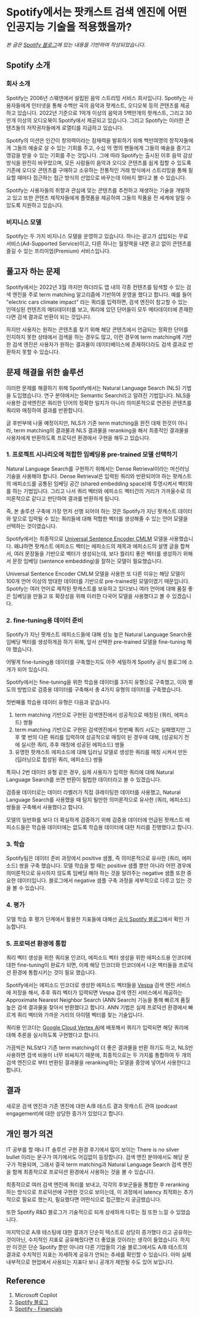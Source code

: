 # Spotify에서는 팟캐스트 검색 엔진에 어떤 인공지능 기술을 적용했을까?

*본 글은 [Spotify 블로그](https://engineering.atspotify.com/2022/03/introducing-natural-language-search-for-podcast-episodes/)에 있는 내용을 기반하여 작성되었습니다.*

## Spotify 소개

### 회사 소개
Spotify는 2006년 스웨덴에서 설립된 음악 스트리밍 서비스 회사입니다. Spotify는 사용자들에게 인터넷을 통해 수백만 곡의 음악과 팟캐스트, 오디오북 등의 콘텐츠를 제공하고 있습니다. 2022년 기준으로 1억개 이상의 음악과 5백만개의 팟캐스트, 그리고 30만개 이상의 오디오북이 Spotify에서 제공되고 있습니다. 그리고 Spotify는 이러한 콘텐츠들의 저작권자들에게 로열티를 지급하고 있습니다. 

Spotify의 미션은 인간이 창의력이라는 잠재력을 발휘하기 위해 백만여명의 창작자들에게 그들의 예술로 살 수 있는 기회를 주고, 수십 억 명의 팬들에게 그들의 예술을 즐기고 영감을 받을 수 있는 기회를 주는 것입니다. 그에 따라 Spotify는 출시된 이후 음악 감상 방식을 완전히 바꾸었으며, 모든 사람들이 음악과 오디오 콘텐츠를 쉽게 접할 수 있도록 기존에 오디오 콘텐츠를 구매하고 소유하는 전통적인 거래 방식에서 스트리밍을 통해 필요할 때마다 접근하는 접근 방식의 산업으로 바꾸는데 이바지 했다고 볼 수 있습니다. 

Spotify는 사용자들의 취향과 관심에 맞는 콘텐츠를 추천하고 재생하는 기술을 개발하고 있고 또한 콘텐츠 제작자들에게 플랫폼을 제공하여 그들의 작품을 전 세계에 알릴 수 있도록 지원하고 있습니다.

### 비지니스 모델
Spotify는 두 가지 비지니스 모델을 운영하고 있습니다. 하나는 광고가 삽입되는 무료 서비스(Ad-Supported Service)이고, 다른 하나는 월정액을 내면 광고 없이 콘텐츠를 즐길 수 있는 프리미엄(Premium) 서비스입니다. 

## 풀고자 하는 문제

Spotify에서는 2022년 3월 까지만 하더라도 앱 내의 각종 컨텐츠를 탐색할 수 있는 검색 엔진을 주로 term matching 알고리즘에 기반하여 운영을 했다고 합니다. 예를 들어 "electric cars climate impact" 라는 쿼리를 입력하면, 검색 엔진이 참고할 수 있는 인덱싱된 컨텐츠의 메타데이터를 보고, 쿼리에 있던 단어들이 모두 메타데이터에 존재한다면 검색 결과로 반환이 되는 것입니다. 

하지만 사용자는 원하는 콘텐츠를 찾기 위해 해당 콘텐츠에서 언급되는 정확한 단어를 인지하지 못한 상태에서 검색을 하는 경우도 많고, 이런 경우에 term matching에 기반한 검색 엔진은 사용자가 원하는 결과물이 데이터베이스에 존재하더라도 검색 결과로 반환하지 못할 수 있습니다. 

## 문제 해결을 위한 솔루션 

이러한 문제를 해결하기 위해 Spotify에서는 Natural Language Search (NLS) 기법을 도입했습니다. 연구 분야에서는 Semantic Search라고 알려진 기법입니다. NLS을 사용한 검색엔진은 쿼리한 단어의 정확한 일치가 아니라 의미론적으로 연관된 콘텐츠를 쿼리와 매칭하여 결과를 반환합니다. 

글 후반부에 나올 예정이지만, NLS가 기존 term matching을 완전 대체 한것이 아니라, term matching의 결과물과 NLS 결과물을 reranking을 해서 최종적인 결과물을 사용자에게 반환하도록 프로덕션 환경에서 구현을 해두고 있습니다. 

### 1. 프로젝트 시나리오에 적합한 임베딩용 pre-trained 모델 선택하기

Natural Language Search를 구현하기 위해서는 Dense Retrieval이라는 머신러닝 기술을 사용해야 합니다. Dense Retrieval은 입력된 쿼리와 반환되어야 하는 팟캐스트의 에피소드를 공통된 임베딩 공간 (shared embedding space)에 투영시켜서 벡터화를 하는 기법입니다. 그리고 나서 쿼리 벡터와 에피소드 벡터간의 거리가 가까울수로 의미론적으로 같다고 판단하여 결과를 반환하게 됩니다. 

즉, 본 솔루션 구축에 가장 먼저 선행 되어야 하는 것은 Spotify가 지닌 팟캐스트 데이터와 앞으로 입력될 수 있는 쿼리들에 대해 적합한 벡터를 생성해줄 수 있는 언어 모델을 선택하는 것이였습니다. 

Spotify에서는 최종적으로 [Universal Sentence Encoder CMLM](https://arxiv.org/pdf/2012.14388.pdf) 모델을 사용했습니다. 왜냐하면 팟캐스트 에피소드 벡터는 에피소드의 제목과 에피소드의 설명 글을 합쳐서, 여러 문장들을 기반으로 벡터가 생성되는데, 보다 퀄리티 좋은 벡터를 생성하기 위해서 문장 임베딩 (sentence embedding)을 잘하는 모델이 필요했습니다. 

Universal Sentence Encoder CMLM 모델을 사용한 또 다른 이유는 해당 모델이 100개 언어 이상의 방대한 데이터를 기반으로 pre-trained된 모델이였기 때문입니다. Spotify는 여러 언어로 제작된 팟캐스트를 보유하고 있다보니 여러 언어에 대해 품질 좋은 임베딩을 만들고 또 확장성을 위해 이러한 다국어 모델을 사용했다고 볼 수 있겠습니다. 

### 2. fine-tuning용 데이터 준비
Spotify가 지닌 팟캐스트 에피소드들에 대해 성능 높은 Natural Language Search용 임베딩 벡터를 생성하게끔 하기 위해, 앞서 선택한 pre-trained 모델을 fine-tuning 해야 했습니다. 

어떻게 fine-tuning용 데이터를 구축했는지도 아주 세밀하게 Spotify 공식 블로그에 소개가 되어 있습니다. 

Spotify에서는 fine-tuning을 위한 학습용 데이터를 3가지 유형으로 구축했고, 이와 별도의 방법으로 검증용 데이터를 구축해서 총 4가지 유형의 데이터를 구축했습니다.

첫번째롤 학습용 데이터 유형은 다음과 같습니다.

1. term matching 기반으로 구현된 검색엔진에서 성공적으로 매칭된 (쿼리, 에피소드) 쌍들
2. term matching 기반으로 구현된 검색엔진에서 첫번째 쿼리 시도는 실패했지만 그 후 몇 번의 다른 쿼리를 입력하여 성공적으로 매칭이 된 경우에 대해, (성공되기 전에 실시한 쿼리, 추후 매칭에 성공된 에피소드) 쌍들 
3. 유명한 팟캐스트 에피소드에 대해 딥러닝 모델로 생성한 쿼리를 매칭 시켜서 만든 (딥러닝으로 합성된 쿼리, 에피소드) 쌍들

특히나 2번 데이터 유형 같은 경우, 실제 사용자가 입력한 쿼리에 대해 Natural Language Search를 쓰면 반환이 될법한 데이터라고 볼 수 있겠습니다. 

검증용 데이터로는 데이터 라벨러가 직접 큐레이팅한 데이터를 사용했고, Natural Language Search를 사용했을 때 탐지 될만한 의미론적으로 유사한 (쿼리, 에피소드) 쌍들을 구축해서 사용했다고 합니다. 

모델의 일반화를 보다 더 확실하게 검증하기 위해 검증용 데이터에 언급된 팟캐스트 에피소드들은 학습용 데이터에는 없도록 학습용 데이터에 대한 처리를 진행했다고 합니다. 

### 3. 학습

Spotify팀은 데이터 준비 과정에서 positive 샘플, 즉 의미론적으로 유사한 (쿼리, 에피소드) 쌍을 구축 했습니다. 모델 학습을 할 때는 positive 샘플 뿐만 아니라 어떤 경우에 의미론적으로 유사하지 않도록 임베딩 해야 하는 것을 알려주는 negative 샘플 또한 중요한 데이터입니다. 블로그에서 negative 샘플 구축 과정을 세부적으로 다루고 있는 것을 볼 수 있습니다. 

### 4. 평가

모델 학습 후 평가 단계에서 활용한 지표들에 대해선 [공식 Spotify 블로그](https://engineering.atspotify.com/2022/03/introducing-natural-language-search-for-podcast-episodes/#:~:text=Offline%20evaluation,our%20curated%20dataset.)에서 확인 가능합니다. 

### 5. 프로덕션 환경에 통합 

쿼리 벡터 생성을 위한 쿼리용 인코더, 에피소드 벡터 생성을 위한 에피소드용 인코더에 대한 fine-tuning이 완료가 되면, 이제 해당 인코더와 인코더에서 나온 벡터들을 프로덕션 환경에 통합시키는 것이 필요 했습니다. 

Spotify에서는 에피소드 인코더로 생성한 에피소드 벡터들을 [Vespa](https://vespa.ai/) 검색 엔진 서비스에 저장을 해서, 추후 쿼리 벡터가 입력되면 Vespa 검색 엔진 서비스에서 제공하는 Approximate Nearest Neighbor Search (ANN Search) 기능을 통해 빠르게 품질 높은 검색 결과물을 찾아서 반환했다고 합니다. ANN 기법은 실제 프로덕션 환경에서 빠르게 쿼리 벡터와 가까운 거리의 아이템 벡터를 찾는 기술입니다. 

쿼리용 인코더는 [Google Cloud Vertex AI](https://cloud.google.com/vertex-ai)에 배포해서 쿼리가 입력되면 해당 쿼리에 대해 추론을 실시하도록 구현했다고 합니다. 

가끔씩은 NLS보다 기존 term matching이 더 좋은 결과물을 반환 하기도 하고, NLS만 사용하면 검색 비용이 너무 비싸지기 때문에, 최종적으로는 두 가지를 통합하여 두 개의 검색 엔진으로 부터 반환된 결과물을 reranking하는 모델을 중앙에 넣어서 사용한다고 합니다. 

## 결과
새로운 검색 엔진과 기존 엔진에 대한 A/B 테스트 결과 팟캐스트 관여 (podcast engagement)에 대한 상당한 증가가 있었다고 합니다. 

## 개인 평가 의견 

IT 공부를 할 때나 IT 솔루션 구현 환경 후기에서 많이 보이는 There is no silver bullet 이라는 문구가 여기에서도 어김없이 등장합니다. 검색 엔진 분야에서도 해당 문구가 적용되며, 그래서 결국 term matching과 Natural Language Search 검색 엔진을 함께 최종적으로 프로덕션 환경에서 사용하는 것을 볼 수 있습니다. 

최종적으로 여러 검색 엔진에 쿼리를 보내고, 각각의 후보군들을 통합한 후 reranking 하는 방식으로 프로덕션에 구현한 것으로 보이는데, 이 과정에서 latency 최적화는 추가적으로 필요로 했는지, 필요했다면 어떤식으로 접근했는지 궁금했습니다. 

또한 Spotify R&D 블로그가 기술적으로 되게 상세하게 다루는 점 또한 느낄 수 있었습니다. 

마지막으로 A/B 테스팅에 대한 결과가 단순히 텍스트로 상당히 증가했다 라고 공유하는 것이아닌, 수치적인 지표로 공유해줬다면 더 좋았을 것이라는 생각이 들었습니다. 하지만 이것은 단순 Spotify 뿐만 아니라 다른 기업들의 기술 블로그에서도 A/B 테스트의 결과로 수치적인 지표는 자세하게 공유가 안되는 추세를 확인할 수 있습니다. 아마 실제 내부적으로 현업에서 사용되는 지표다 보니 공개가 제한될 수도 있어 보입니다. 

## Reference
1. Microsoft Copilot
2. [Spotify 블로그](https://engineering.atspotify.com/2022/03/introducing-natural-language-search-for-podcast-episodes/)
3. [Spotify - Financials](https://investors.spotify.com/financials/default.aspx#annual)
